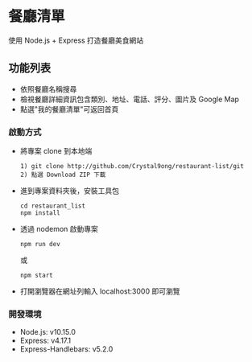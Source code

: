 # 餐廳清單
使用 Node.js + Express 打造餐廳美食網站

## 功能列表
- 依照餐廳名稱搜尋
- 檢視餐廳詳細資訊包含類別、地址、電話、評分、圖片及 Google Map
- 點選"我的餐廳清單"可返回首頁

### 啟動方式
- 將專案 clone 到本地端
  ```
  1) git clone http://github.com/Crystal9ong/restaurant-list/git
  2) 點選 Download ZIP 下載
  ```

- 進到專案資料夾後，安裝工具包
  ```
  cd restaurant_list
  npm install
  ```

- 透過 nodemon 啟動專案
  ```
  npm run dev
  ```
  或
  ```
  npm start
  ```

- 打開瀏覽器在網址列輸入 localhost:3000 即可瀏覽


### 開發環境
- Node.js: v10.15.0
- Express: v4.17.1
- Express-Handlebars: v5.2.0
